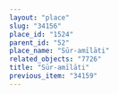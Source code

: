 ```yaml
---
layout: "place"
slug: "34156"
place_id: "1524"
parent_id: "52"
place_name: "Sūr-amīlāti"
related_objects: "7726"
title: "Sūr-amīlāti"
previous_item: "34159"
---
```

